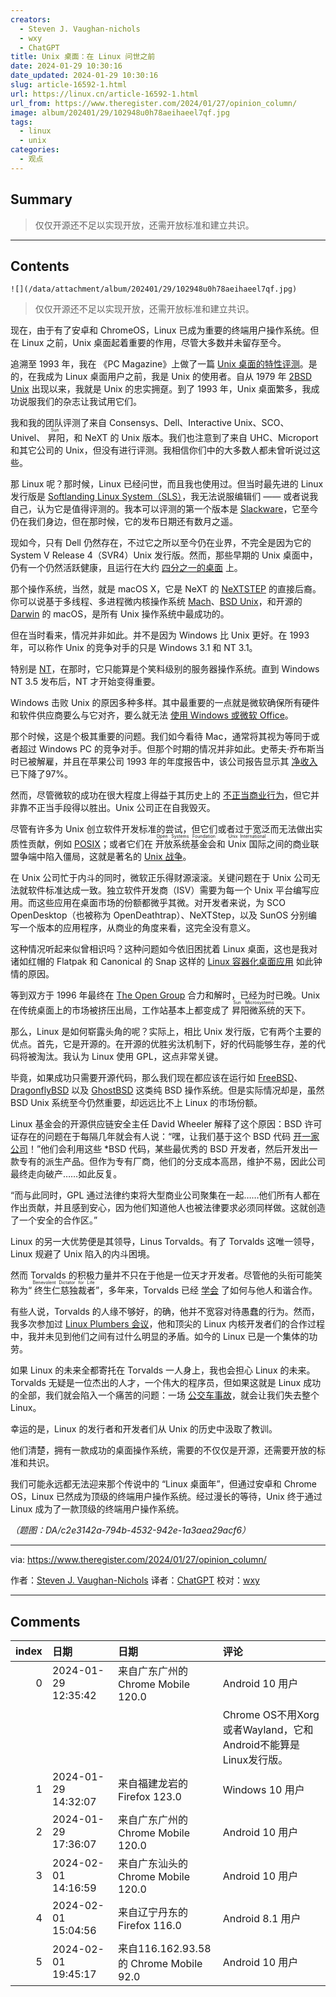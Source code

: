 ```yaml
---
creators:
  - Steven J. Vaughan-nichols
  - wxy
  - ChatGPT
title: Unix 桌面：在 Linux 问世之前
date: 2024-01-29 10:30:16
date_updated: 2024-01-29 10:30:16
slug: article-16592-1.html
url: https://linux.cn/article-16592-1.html
url_from: https://www.theregister.com/2024/01/27/opinion_column/
image: album/202401/29/102948u0h78aeihaeel7qf.jpg
tags:
  - linux
  - unix
categories:
  - 观点
---
```


## Summary

> 仅仅开源还不足以实现开放，还需开放标准和建立共识。

***

<!-- more -->

## Contents

`![](/data/attachment/album/202401/29/102948u0h78aeihaeel7qf.jpg)`

> 
> 仅仅开源还不足以实现开放，还需开放标准和建立共识。
> 
> 
> 

现在，由于有了安卓和 ChromeOS，Linux 已成为重要的终端用户操作系统。但在 Linux 之前，Unix 桌面起着重要的作用，尽管大多数并未留存至今。

追溯至 1993 年，我在 《PC Magazine》上做了一篇 [Unix 桌面的特性评测](https://books.google.com/books?id=jMKfH6i9OcYC&pg=PA220&dq=Vaughan-Nichols&hl=en&sa=X&ved=2ahUKEwi8pdG5gveDAxXhlmoFHSYsDdcQ6AF6BAgMEAI#v=onepage&q=Vaughan-Nichols&f=false)。是的，在我成为 Linux 桌面用户之前，我是 Unix 的使用者。自从 1979 年 [2BSD Unix](https://opensource.fandom.com/wiki/Berkeley_Software_Distribution) 出现以来，我就是 Unix 的忠实拥趸。到了 1993 年，Unix 桌面繁多，我成功说服我们的杂志让我试用它们。

我和我的团队评测了来自 Consensys、Dell、Interactive Unix、SCO、Univel、<ruby> 昇阳 <rt>  Sun </rt></ruby>，和 NeXT 的 Unix 版本。我们也注意到了来自 UHC、Microport 和其它公司的 Unix，但没有进行评测。我相信你们中的大多数人都未曾听说过这些。

那 Linux 呢？那时候，Linux 已经问世，而且我也使用过。但当时最先进的 Linux 发行版是 [Softlanding Linux System（SLS）](https://archiveos.org/sls/)，我无法说服编辑们 —— 或者说我自己，认为它是值得评测的。我本可以评测的第一个版本是 [Slackware](http://www.slackware.com/)，它至今仍在我们身边，但在那时候，它的发布日期还有数月之遥。

现如今，只有 Dell 仍然存在，不过它之所以至今仍在业界，不完全是因为它的 System V Release 4（SVR4）Unix 发行版。然而，那些早期的 Unix 桌面中，仍有一个仍然活跃健康，且运行在大约 [四分之一的桌面](https://www.statista.com/statistics/218089/global-market-share-of-windows-7/) 上。

那个操作系统，当然，就是 macOS X，它是 NeXT 的 [NeXTSTEP](https://www.zdnet.com/article/steve-jobs-the-next-years/) 的直接后裔。你可以说基于多线程、多进程微内核操作系统 [Mach](https://developer.apple.com/library/archive/documentation/Darwin/Conceptual/KernelProgramming/Mach/Mach.html)、[BSD Unix](https://docs.freebsd.org/en/articles/explaining-bsd/)，和开源的 [Darwin](https://github.com/apple/darwin-xnu) 的 macOS，是所有 Unix 操作系统中最成功的。

但在当时看来，情况并非如此。并不是因为 Windows 比 Unix 更好。在 1993 年，可以称作 Unix 的竞争对手的只是 Windows 3.1 和 NT 3.1。

特别是 [NT](https://www.theregister.com/2023/12/19/windows_nt_30_years_on/)，在那时，它只能算是个笑料级别的服务器操作系统。直到 Windows NT 3.5 发布后，NT 才开始变得重要。

Windows 击败 Unix 的原因多种多样。其中最重要的一点就是微软确保所有硬件和软件供应商要么与它对齐，要么就无法 [使用 Windows 或微软 Office](http://www.practical-tech.com/business/b020298.htm)。

那个时候，这是个极其重要的问题。我们如今看待 Mac，通常将其视为等同于或者超过 Windows PC 的竞争对手。但那个时期的情况并非如此。史蒂夫·乔布斯当时已被解雇，并且在苹果公司 1993 年的年度报告中，该公司报告显示其 [净收入](https://www.nytimes.com/1993/10/15/business/company-reports-a-small-profit-for-apple-computer.html) 已下降了97%。

然而，尽管微软的成功在很大程度上得益于其历史上的 [不正当商业行为](https://www.theregister.com/2000/04/04/judge_finds_against_ms/)，但它并非靠不正当手段得以胜出。Unix 公司正在自我毁灭。

尽管有许多为 Unix 创立软件开发标准的尝试，但它们或者过于宽泛而无法做出实质性贡献，例如 [POSIX](https://www.techtarget.com/whatis/definition/POSIX-Portable-Operating-System-Interface)；或者它们在 <ruby> 开放系统基金会 <rt>  Open Systems Foundation </rt></ruby> 和 <ruby> Unix 国际 <rt>  Unix International </rt></ruby> 之间的商业联盟争端中陷入僵局，这就是著名的 [Unix 战争](https://klarasystems.com/articles/unix-wars-the-battle-for-standards/)。

在 Unix 公司忙于内斗的同时，微软正乐得财源滚滚。关键问题在于 Unix 公司无法就软件标准达成一致。独立软件开发商（ISV）需要为每一个 Unix 平台编写应用。而这些应用在桌面市场的份额都微乎其微。对开发者来说，为 SCO OpenDesktop（也被称为 OpenDeathtrap）、NeXTStep，以及 SunOS 分别编写一个版本的应用程序，从商业的角度来看，这完全没有意义。

这种情况听起来似曾相识吗？这种问题如今依旧困扰着 Linux 桌面，这也是我对诸如红帽的 Flatpak 和 Canonical 的 Snap 这样的 [Linux 容器化桌面应用](https://www.theregister.com/2023/06/09/will_flatpak_and_snap_replace/) 如此钟情的原因。

等到双方于 1996 年最终在 [The Open Group](https://www.opengroup.org/membership/forums/platform/unix) 合力和解时，已经为时已晚。Unix 在传统桌面上的市场被挤压出局，工作站基本上都变成了 <ruby> 昇阳微系统 <rt>  Sun Microsystems </rt></ruby> 的天下。

那么，Linux 是如何崭露头角的呢？实际上，相比 Unix 发行版，它有两个主要的优点。首先，它是开源的。在开源的优胜劣汰机制下，好的代码能够生存，差的代码将被淘汰。我认为 Linux 使用 GPL，这点非常关键。

毕竟，如果成功只需要开源代码，那么我们现在都应该在运行如 [FreeBSD](https://www.freebsd.org/)、[DragonflyBSD](https://www.dragonflybsd.org/) 以及 [GhostBSD](https://ghostbsd.org/) 这类纯 BSD 操作系统。但是实际情况却是，虽然 BSD Unix 系统至今仍然重要，却远远比不上 Linux 的市场份额。

Linux 基金会的开源供应链安全主任 David Wheeler 解释了这个原因：BSD 许可证存在的问题在于每隔几年就会有人说：“嘿，让我们基于这个 BSD 代码 [开一家公司](https://lwn.net/Articles/197875/)！”他们会利用这些 \*BSD 代码，某些最优秀的 BSD 开发者，然后开发出一款专有的派生产品。但作为专有厂商，他们的分支成本高昂，维护不易，因此公司最终走向破产……如此反复。

“而与此同时，GPL 通过法律约束将大型商业公司聚集在一起……他们所有人都在作出贡献，并且感到安心，因为他们知道他人也被法律要求必须同样做。这就创造了一个安全的合作区。”

Linux 的另一大优势便是其领导，Linus Torvalds。有了 Torvalds 这唯一领导，Linux 规避了 Unix 陷入的内斗困境。

然而 Torvalds 的积极力量并不只在于他是一位天才开发者。尽管他的头衔可能笑称为“<ruby> 终生仁慈独裁者 <rt>  Benevolent Dictator for Life </rt></ruby>”，多年来，Torvalds 已经 [学会](https://www.theregister.com/2018/10/22/linus_torvalds_back/) 了如何与他人和谐合作。

有些人说，Torvalds 的人缘不够好，的确，他并不宽容对待愚蠢的行为。然而，我多次参加过 [Linux Plumbers 会议](https://lpc.events/)，他和顶尖的 Linux 内核开发者们的合作过程中，我并未见到他们之间有过什么明显的矛盾。如今的 Linux 已是一个集体的功劳。

如果 Linux 的未来全都寄托在 Torvalds 一人身上，我也会担心 Linux 的未来。Torvalds 无疑是一位杰出的人才，一个伟大的程序员，但如果这就是 Linux 成功的全部，我们就会陷入一个痛苦的问题：一场 [公交车事故](https://deviq.com/terms/bus-factor/)，就会让我们失去整个 Linux。

幸运的是，Linux 的发行者和开发者们从 Unix 的历史中汲取了教训。

他们清楚，拥有一款成功的桌面操作系统，需要的不仅仅是开源，还需要开放的标准和共识。

我们可能永远都无法迎来那个传说中的 “Linux 桌面年”，但通过安卓和 Chrome OS，Linux 已然成为顶级的终端用户操作系统。经过漫长的等待，Unix 终于通过 Linux 成为了一款顶级的终端用户操作系统。

*（题图：DA/c2e3142a-794b-4532-942e-1a3aea29acf6）*

---

via: <https://www.theregister.com/2024/01/27/opinion_column/>

作者：[Steven J. Vaughan-Nichols](https://www.theregister.com/Author/Steven-J-Vaughan-Nichols) 译者：[ChatGPT](https://linux.cn/lctt/ChatGPT) 校对：[wxy](https://github.com/wxy)

***

## Comments

|   index | 日期                | 日期                                                   | 评论                                                                                                                                                                                        |
|--------:|:--------------------|:-------------------------------------------------------|:--------------------------------------------------------------------------------------------------------------------------------------------------------------------------------------------|
|       0 | 2024-01-29 12:35:42 | 来自广东广州的 Chrome Mobile 120.0|Android 10 用户     | 商业Unix只有macOS活到现在，其他的都死了。<br />                                                                                                                              |
|         |                     |                                                        | Chrome OS不用Xorg或者Wayland，它和Android不能算是Linux发行版。                                                                                                                              |
|       1 | 2024-01-29 14:32:07 | 来自福建龙岩的 Firefox 123.0|Windows 10 用户           | 不能只靠显示服务器辨别吧，声音，其他外设，还有操作系统的灵魂-内核 都是没有大修改的，我觉得ChromeOS严格意义上来说算是发行版？ 但是android毕竟和用户打交道的东西加入的还是很多 |
|       2 | 2024-01-29 17:36:07 | 来自广东广州的 Chrome Mobile 120.0|Android 10 用户     | 我用英文搜了一下，你是对的，chromeOS确实是Linux发行版，只是普通PC无法直接安装。                                                                                              |
|       3 | 2024-02-01 14:16:59 | 来自广东汕头的 Chrome Mobile 120.0|Android 10 用户     | android内核对比linux内核是有很大魔改的(为了绕过gpl)，用户空间接口都不一样了。只不过google很巧妙的通过一个专门为android内核编写的C库把linux内核内核uapi重新模拟出来。         |
|       4 | 2024-02-01 15:04:56 | 来自辽宁丹东的 Firefox 116.0|Android 8.1 用户          | 自然选择，优胜劣汰                                                                                                                                                           |
|       5 | 2024-02-01 19:45:17 | 来自116.162.93.58的 Chrome Mobile 92.0|Android 10 用户 | 另外，Linux发行版实际上应称为GNU/Linux，因为它们使用大量GNU软件，ChromeOS和Android就没有多少GNU软件。                                                                        |
